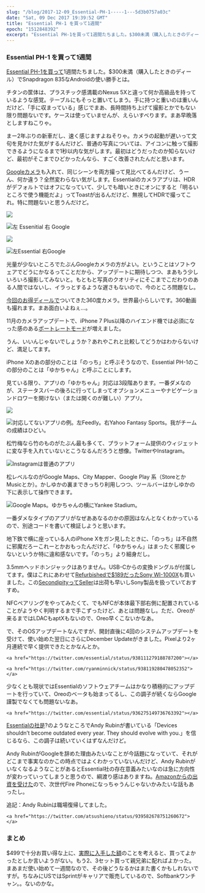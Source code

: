 ```yaml
---
slug: "/blog/2017-12-09_Essential-PH-1-----1---5d3b0757a03c"
date: "Sat, 09 Dec 2017 19:39:52 GMT"
title: "Essential PH-1 を買って1週間"
epoch: "1512848392"
excerpt: "Essential PH-1を買って1週間たちました。$300未満（購入したときのディール）でSnapdragon 835なAndroidの使い勝手とは。"
---
```


### Essential PH-1 を買って1週間

[Essential PH-1を買って](/blog/2017-12-09_Essential-PH-1------18f33b97acd2)1週間たちました。$300未満（購入したときのディール）でSnapdragon 835なAndroidの使い勝手とは。

チタンの筐体は、プラスチック感満載のNexus 5Xと違って何か高級品を持っているような感覚。テーブルにもそっと置いてしまう。手に持つと重いのは重いんだけど、「手に収まっている」感じでまあ、長時間持ち上げて撮影とかでもない限り問題ないです。ケースは使っていませんが、えらいすべります。まあ早晩落としますねこりゃ。

まー2年ぶりの新車だし、速く感じますよねそりゃ。カメラの起動が遅いって文句を見かけた気がするんだけど、普通の写真については、アイコンに触って撮影できるようになるまで1秒以内な気がします。最初はどうだったのか知らないけど、最初がそこまでひどかったんなら、すごく改善されたんだと思います。

[Googleカメラ](https://www.xda-developers.com/google-camera-hdr-customization-raw-support/)も入れて、同じシーンを両方撮って見比べてるんだけど、うーん、何か違う？全然変わらない気がします。Essentialのカメラアプリは、HDRがデフォルトではオフになっていて、少しでも暗いときにオンにすると「明るいところで使う機能だよ」ってToastが出るんだけど、無視してHDRで撮ってこれ。特に問題ないと思うんだけど。

![](/images/1*PhV2X0MgOJ4ashL1IG4nhw.jpeg)

![左 Essenitial 右 Google](/images/1*t520QxeBgucs_5Guwo6kpA.jpeg)

![](/images/1*pXDhLXoZdtpYKv8ULRGaQA.jpeg)

![左Essential 右Google](/images/1*ga5PExdzMrVkb6toa08vwg.jpeg)

光量が少ないところでたぶんGoogleカメラの方がよい。ということはソフトウェアでどうにかなるってことだから、アップデートに期待しつつ、まあもう少しいろいろ撮影してみないと。もともと写真のクオリティにそこまでこだわりのある人間ではないし、イラっとするような遅さもないので、今のところ問題なし。

[今回のお得ディールで](/blog/2017-12-09_Essential-PH-1------18f33b97acd2)ついてきた360度カメラ。世界最小らしいです。360動画も撮れます。まあ面白いよねぇ…。

11月のカメラアップデートで、iPhone 7 Plus以降のハイエンド機では必須になった感のある[ポートレートモード](https://www.engadget.com/2017/11/30/essential-phone-portrait-mode/)が増えました。

うん、いいんじゃないでしょうか？あれやこれと比較してどうかはわからないけど、満足してます。

iPhone Xのあの部分のことは「のっち」と呼ぶそうなので、Essential PH-1のこの部分のことは「ゆかちゃん」と呼ぶことにします。

見ている限り、アプリの「ゆかちゃん」対応は3段階あります。一番ダメなのが、ステータスバーの後ろに行ってしまってオプションメニューやナビゲーションドロワーを開けない（または開くのが難しい）アプリ。

![ ](/images/1*0hFDnVStKxvJn2tLjo9Rlw.jpeg)

![対応してないアプリの例。左Feedly。右Yahoo Fantasy Sports。我がチームの成績はひどい。](/images/1*l6qgEJUx-jaQIWSdtwrB7g.jpeg)

松竹梅なら竹のものがたぶん最も多くて、プラットフォーム提供のウィジェットに変な手を入れていないとこうなるんだろうと想像。TwitterやInstagram。

![Instagramは普通のアプリ](/images/1*IA42BLO9R-sjAc2rXZS6_A.jpeg)

松レベルなのがGoogle Maps、City Mapper、Google Play 系（StoreとかMusicとか）。かしゆかの裏まできっちり利用しつつ、ツールバーはかしゆかの下に表示して操作できます。

![Google Maps。ゆかちゃんの横にYankee Stadium。](/images/1*RC6IalFEwaB_WjnA8G5_xQ.jpeg)

一番ダメなタイプのアプリがなぜああなるのかの原因はなんとなくわかっているので、別途コードを書いて検証しようと思います。

地下鉄で横に座っている人のiPhone Xをガン見したときに、「のっち」は不自然に邪魔だろーこれーとかおもったんだけど、「ゆかちゃん」はまったく邪魔じゃないというか特に違和感ないです。「のっち」より細身だし。

3.5mmヘッドホンジャックはありません。USB-Cからの変換ドングルが付属してます。僕はこれにあわせて[Refurbishedで$189だったSony WI-1000X](https://www.amazon.com/Sony-WI-1000X-Cancelling-Headphones-Refurbished/dp/B0774YYR2Y/)も買いました。この[SecondipityってSeller](https://www.amazon.com/sp?_encoding=UTF8&amp;asin=&amp;isAmazonFulfilled=&amp;isCBA=&amp;marketplaceID=ATVPDKIKX0DER&amp;orderID=&amp;seller=A3FG7YW6YCE8DR&amp;tab=&amp;vasStoreID=)は出荷も早いしSony製品を扱っていておすすめ。

NFCペアリングをやってみたくて、でもNFCが本体最下部右側に配置されていることがようやく判明するまで手こずったけど、あとは問題なし。ただ、Oreoが来るまではLDACもaptXもないので、Oreo早くこないかなあ。

で、そのOSアップデートなんですが、開封直後に4回のシステムアップデートを受けて、使い始めた翌日にさらにDecember Updateがきました。Pixelより2ヶ月連続で早く提供できたとかなんとか。

```
<a href="https://twitter.com/essential/status/938111279188787200"></a>
```

```
<a href="https://twitter.com/ryanminnick/status/938119280478052352"></a>
```

少なくとも現状ではEssentialのソフトウェアチームはかなり積極的にアップデートを行っていて、Oreoのベータも始まってるし、この調子が続くならGoogle謹製でなくても問題ないなあ。

```
<a href="https://twitter.com/essential/status/936275149736763392"></a>
```

[Essentialの社是](https://www.essential.com/blog/why-I-started-essential)?のようなところでAndy Rubinが書いている「Devices shouldn’t become outdated every year. They should evolve with you.」を信じるなら、この調子は続いていくはずなんだけど。

Andy RubinがGoogleを辞めた理由みたいなことが今話題になっていて、それがどこまで事実なのかこの時点ではよくわかっていないんだけど、Andy RubinがいなくなるようなことがあるとEssential社の存在意義みたいなのは急に方向性が変わっていってしまうと思うので、綱渡り感はありますね。[Amazonからの出資を受けた](https://techcrunch.com/2017/08/09/essential-confirms-300m-funding-amazon-and-best-buy-retail-availability/)ので、次世代Fire Phoneになっちゃうんじゃないかみたいな話もあったし。

追記：Andy Rubinは職場復帰してました。

```
<a href="https://twitter.com/atsushieno/status/939582678751260672"></a>
```

### まとめ

$499で十分お買い得な上に、[実際に入手した額](/blog/2017-12-09_Essential-PH-1------18f33b97acd2)のことを考えると、買ってよかったとしか言いようがない。もう2、3セット買って親兄弟に配ればよかった。まあまだ使い始めて一週間なので、その後どうなるかはまた書くかもしれないですが。ちなみにUSではSprintがキャリアで販売しているので、Softbankワンチャン。。ないのかな。

